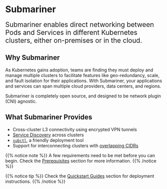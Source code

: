 # Submariner

<span style="font-size:1.5em;">Submariner enables direct networking between Pods and Services in different Kubernetes clusters, either
on-premises or in the cloud.</span>

## Why Submariner

As Kubernetes gains adoption, teams are finding they must deploy and manage multiple clusters to facilitate features like geo-redundancy,
scale, and fault isolation for their applications. With Submariner, your applications and services can span multiple cloud providers, data
centers, and regions.

Submariner is completely open source, and designed to be network plugin (CNI) agnostic.

## What Submariner Provides

* Cross-cluster L3 connectivity using encrypted VPN tunnels
* [Service Discovery](./getting-started/architecture/service-discovery/) across clusters
* [`subctl`](./operations/deployment/), a friendly deployment tool
* Support for interconnecting clusters with [overlapping CIDRs](./getting-started/architecture/globalnet/)

{{% notice note %}}
A few requirements need to be met before you can begin. Check the [Prerequisites](./getting-started/#prerequisites) section for more
information.
{{% /notice %}}

{{% notice tip %}}
Check the [Quickstart Guides](./getting-started/quickstart/) section for deployment instructions.
{{% /notice %}}
